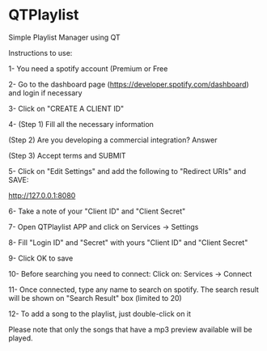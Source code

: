 # QTPlaylist
Simple Playlist Manager using QT

Instructions to use:

1- You need a spotify account (Premium or Free

2- Go to the dashboard page (https://developer.spotify.com/dashboard) and login if necessary

3- Click on "CREATE A CLIENT ID"

4- (Step 1) Fill all the necessary information

   (Step 2) Are you developing a commercial integration? Answer 
   
   (Step 3) Accept terms and SUBMIT
   
5- Click on "Edit Settings" and add the following to "Redirect URIs" and SAVE:

   http://127.0.0.1:8080
   
6- Take a note of your "Client ID" and "Client Secret"

7- Open QTPlaylist APP and click on Services -> Settings

8- Fill "Login ID" and "Secret" with yours "Client ID" and "Client Secret"

9- Click OK to save

10- Before searching you need to connect:  Click on: Services -> Connect

11- Once connected, type any name to search on spotify.  The search result will be shown on "Search Result" box (limited to 20)

12- To add a song to the playlist, just double-click on it

Please note that only the songs that have a mp3 preview available will be played.
